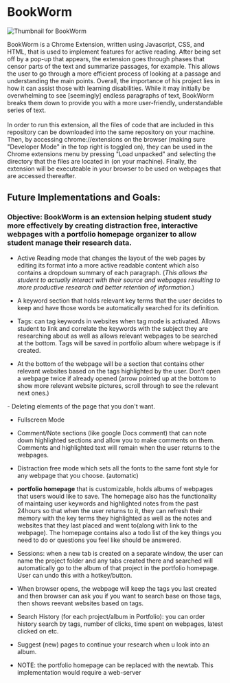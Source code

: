 # BookWorm

![Thumbnail for BookWorm](https://github.com/ltann/BookWorm/blob/master/bookworm.png?raw=true)

BookWorm is a Chrome Extension, written using Javascript, CSS, and HTML, that is used to implement features for active reading. After being set off by a pop-up that appears, the extension goes through phases that censor parts of the text and summarize passages, for example. This allows the user to go through a more efficient process of looking at a passage and understanding the main points. Overall, the importance of his project lies in how it can assist those with learning disabilities. While it may initially be overwhelming to see [seemingly] endless paragraphs of text, BookWorm breaks them down to provide you with a more user-friendly, understandable series of text. <br>
<br>
In order to run this extension, all the files of code that are included in this repository can be downloaded into the same repository on your machine. Then, by accessing chrome://extensions on the browser (making sure "Developer Mode" in the top right is toggled on),
they can be used in the Chrome extensions menu by pressing "Load unpacked" and selecting the directory that the files are located in (on your machine). Finally, the extension will be executeable in your browser to be used on webpages that are accessed thereafter. <br>


## Future Implementations and Goals:

### Objective: BookWorm is an extension helping student study more effectively by creating distraction free, interactive webpages with a portfolio homepage organizer to allow student manage their research data.

- Active Reading mode that changes the layout of the web pages by editing its format into a more active readable content which also contains a dropdown summary of each paragraph. (*This allows the student to actually interact with their source and webpages resulting to more productive research and better retention of information.*)

- A keyword section that holds relevant key terms that the user decides to keep and have those words be automatically searched for its definition.

- Tags: can tag keywords in websites when tag mode is activated. Allows student to link and correlate the keywords with the subject they are researching about as well as allows relevant webpages to be searched at the bottom. Tags will be saved in portfolio album where webpage is if created.

- At the bottom of the webpage will be a section that contains other relevant websites based on the tags highlighted by the user. Don’t open a webpage twice if already opened (arrow pointed up at the bottom to show more relevant website pictures, scroll through to see the relevant next ones.)

- Deleting elements of the page that you don't want.

- Fullscreen Mode

- Comment/Note sections (like google Docs comment) that can note down highlighted sections and allow you to make comments on them. Comments and highlighted text will remain when the user returns to the webpages.

- Distraction free mode which sets all the fonts to the same font style for any webpage that you choose. (automatic)

- **portfolio homepage** that is customizable, holds albums of webpages that users would like to save. The homepage also has the functionality of maintaing user keywords and highlighted notes from the past 24hours so that when the user returns to it, they can refresh their memory with the key terms they highlighted as well as the notes and websites that they last placed and went to(along with link to the webpage). The homepage contains also a todo list of the key things you need to do or questions you feel like should be answered. 

- Sessions: when a new tab is created on a separate window, the user can name the project folder and any tabs created there and searched will automatically go to the album of that project in the portfolio homepage. User can undo this with a hotkey/button.

- When browser opens, the webpage will keep the tags you last created and then browser can ask you if you want to search base on those tags, then shows reevant websites based on tags.

- Search History (for each project/album in Portfolio): you can order history search by tags, number of clicks, time spent on webpages, latest clicked on etc.

- Suggest (new) pages to continue your research when u look into an album.



- NOTE: the portfolio homepage can be replaced with the newtab. This implementation would require a web-server
